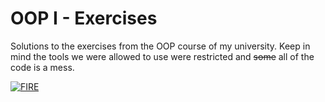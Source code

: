 # OOP I - Exercises

Solutions to the exercises from the OOP course of my university. Keep in mind the tools we were allowed to use were restricted and ~~some~~ all of the code is a mess.

[![FIRE](http://i.imgur.com/2o3syhv.gif)](http://thecodinglove.com/post/47120159615/when-my-code-works-on-the-first-try)
